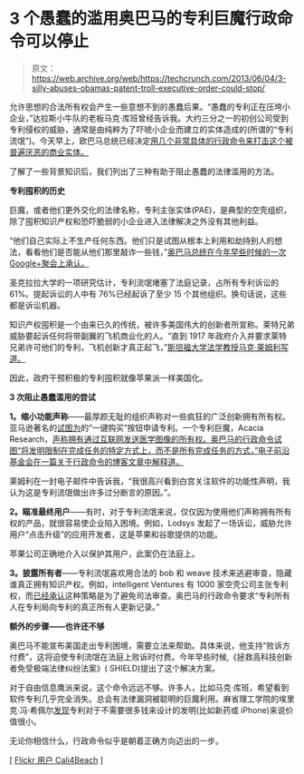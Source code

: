 # 3 个愚蠢的滥用奥巴马的专利巨魔行政命令可以停止 

> 原文：<https://web.archive.org/web/https://techcrunch.com/2013/06/04/3-silly-abuses-obamas-patent-troll-executive-order-could-stop/>

允许思想的合法所有权会产生一些意想不到的愚蠢后果。“愚蠢的专利正在压垮小企业，”达拉斯小牛队的老板马克·库班曾经告诉我。大约三分之一的初创公司受到专利侵权的威胁，通常是由纯粹为了吓唬小企业而建立的实体造成的(所谓的“专利流氓”)。今天早上，欧巴马总统已经决定[用几个非常具体的行政命令来打击这个被普遍厌恶的商业实体。](https://web.archive.org/web/20221209123823/http://www.washingtonpost.com/blogs/wonkblog/wp/2013/06/04/obama-wants-to-crack-down-on-patent-trolls-thats-not-enough/)

了解了一些背景知识后，我们列出了三种有助于阻止愚蠢的法律滥用的方法。

**专利囤积的历史**

巨魔，或者他们更外交化的法律名称，专利主张实体(PAE)，是典型的空壳组织，除了囤积知识产权和恐吓脆弱的小企业进入法律解决之外没有其他利益。

“他们自己实际上不生产任何东西。他们只是试图从根本上利用和劫持别人的想法，看看他们是否能从他们那里敲诈一些钱，”[奥巴马总统在今年早些时候的一次 Google+聚会上承认。](https://web.archive.org/web/20221209123823/https://beta.techcrunch.com/2013/02/14/obamas-quotable-google-hangout-zuckerberg-drones-and-being-chill/)

圣克拉拉大学的一项研究估计，专利流氓堵塞了法庭记录，占所有专利诉讼的 61%。提起诉讼的人中有 76%已经起诉了至少 15 个其他组织。换句话说，这些都是诉讼机器。

知识产权囤积是一个由来已久的传统，被许多美国伟大的创新者所宣称。莱特兄弟威胁要起诉任何将带副翼的飞机商业化的人。“直到 1917 年政府介入并要求莱特兄弟许可他们的专利，飞机创新才真正起飞，”[斯坦福大学法学教授马克·莱姆利写道。](https://web.archive.org/web/20221209123823/http://papers.ssrn.com/sol3/papers.cfm?abstract_id=2117302)

因此，政府干预积极的专利囤积就像苹果派一样美国化。

**3 次阻止愚蠢滥用的尝试**

**1。缩小功能声称**——最厚颜无耻的组织声称对一些疯狂的广泛创新拥有所有权。亚马逊著名的[试图为](https://web.archive.org/web/20221209123823/https://beta.techcrunch.com/2011/07/26/patent-troll-sues-amazon-over-electronic-checkout-service/)的“一键购买”按钮申请专利。一个专利巨魔，Acacia Research，[声称拥有通过互联网发送医学图像的所有权。奥巴马的行政命令试图“将发明限制在完成任务的特定方式上，而不是所有完成任务的方式，”电子前沿基金会在一篇关于行政命令的博客文章中解释道。](https://web.archive.org/web/20221209123823/http://www.slate.com/articles/business/the_dismal_science/2012/04/patent_trolls_how_they_stifle_innovation_.html)

莱姆利在一封电子邮件中告诉我，“我很高兴看到白宫关注软件的功能性声明，我认为这是专利流氓做出许多过分断言的原因。”。

**2。瞄准最终用户**——有时，对于专利流氓来说，仅仅因为使用他们声称拥有所有权的产品，就很容易使企业陷入困境。例如，Lodsys 发起了一场诉讼，威胁允许用户“点击升级”的应用开发者，这是苹果和谷歌提供的功能。

苹果公司正确地介入以保护其用户，此案仍在法庭上。

**3。披露所有者**——专利流氓喜欢用合法的 bob 和 weave 技术来逃避审查，隐藏谁真正拥有知识产权。例如，intelligent Ventures 有 1000 家空壳公司主张专利权，而[已经承认](https://web.archive.org/web/20221209123823/https://beta.techcrunch.com/2013/01/31/mark-cubans-awesome-justification-for-endowing-a-chair-for-eliminating-stupid-patents/)这种策略是为了避免司法审查。奥巴马的行政命令要求“专利所有人在专利局向专利的真正所有人更新记录。”

**额外的步骤——也许还不够**

奥巴马不能宣布美国走出专利困境，需要立法来帮助。具体来说，他支持“败诉方付费”，这将迫使专利流氓在法庭上败诉时付费。今年早些时候,《拯救高科技创新者免受极端法律纠纷法案》( SHIELD)提出了这个解决方案。

对于自由信息鹰派来说，这个命令远远不够。许多人，比如马克·库班，希望看到软件专利几乎完全消失。总会有法律漏洞被聪明的巨魔利用。麻省理工学院的埃里克·冯·希佩尔[发现](https://web.archive.org/web/20221209123823/http://web.mit.edu/evhippel/www/democ1.htm)专利对于不需要很多钱来设计的发明(比如新药或 iPhone)来说价值很小。

无论你相信什么，行政命令似乎是朝着正确方向迈出的一步。

[ [Flickr 用户 Cali4Beach](https://web.archive.org/web/20221209123823/http://www.flickr.com/photos/cali4beach/6039415545/sizes/n/) ]